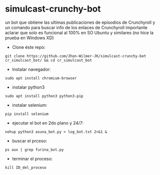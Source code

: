 # simulcast-crunchy-bot
un bot que obtiene las ultimas publicaciones de episodios de Crunchyroll y un comando para buscar info de los enlaces de Crunchyroll
importante aclarar que solo es funcional al 100% en SO Ubuntu y similares (no hice la prueba en Windows XD)

- Clone éste repo:
```
git clone https://github.com/Jhon-Wilmer-JK/simulcast-crunchy-bot cr_simulcast_bot/ && cd cr_simulcast_bot
```

- Instalar navegador:
```
sudo apt install chromium-browser
```

- instalar python3
```
sudo apt install python3 python3-pip
```

- instalar selenium:
```
pip install selenium
```

- ejecutar el bot en 2do plano y 24/7:
```
nohup python3 asuna_bot.py > log_bot.txt 2>&1 &
```

- buscar el prceso:
```
ps aux | grep furina_bot.py
```

- terminar el proceso:
```
kill ID_del_proceso
```
